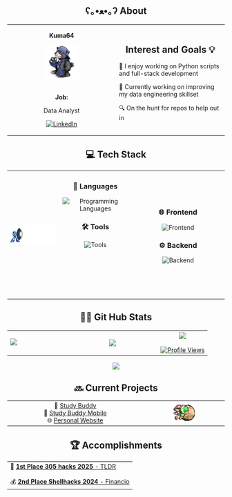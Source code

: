 <div align="center">
  <h2> ʕ｡•ﻌ•｡ʔ About  </h2>
</div>
<div align="center">
  <table border="0" cellpadding="20" cellspacing="0" width="100%">
    <tr>
      <td align="center" width="50%">
        <p><strong>Kuma64</strong> </p>
        <img src="assets/bearmon.jpg" alt="Bearmon" width="33%" />
        <br><br>
        <p><strong>Job:</strong></p>
        <p>Data Analyst<p>
        <!-- 🔗 Social Links -->
        <a href="https://www.linkedin.com/in/timothy-dance-231149259/">
          <img src="https://img.shields.io/badge/-LinkedIn-0A66C2?style=flat&logo=linkedin&logoColor=white" alt="LinkedIn"/>
        </a>
      </td>
      <td align="left" width="60%">
        <h2 align="center">Interest and Goals 💡 </h2>
        <p>🐻 I enjoy working on Python scripts and full-stack development </p>
        <p>💪 Currently working on improving my data engineering skillset </p>
        <p>🔍 On the hunt for repos to help out in </p>
    </tr>
  </table>
</div>

<div align="center">
  <h2>💻 Tech Stack</h2>
</div>
<div align="center">
  <table>
    <tr>
      <td align="center" width="24%">
         <img src="assets/megamanxChargeShot.gif" alt=" "> 
      </td>
      <td align="center" width="33%" style="padding-bottom: 100px;" >
        <h3>📝 Languages</h3>
          <img src="https://skillicons.dev/icons?i=python,c#,swift,sql" alt="Programming Languages"/>
        <h3>🛠️ Tools</h3>
          <img src="https://skillicons.dev/icons?i=vscode,visualstudio,git,github,docker" alt="Tools"/>
        <br><br>
      </td>
      <td align="center" width="%33">
        <h3>🌐 Frontend</h3>
          <img src="https://skillicons.dev/icons?i=html,css,js,react,dotnet" alt="Frontend"/>
        <h3>⚙️ Backend</h3>
          <img src="https://skillicons.dev/icons?i=mysql,mongodb,javascript,postman" alt="Backend"/>
        <br><br>
    </tr>
  </table>
</div>

<div align="center">
  <h2>🏋️‍♂️ Git Hub Stats</h2>
</div>

<table>
  <tr>
    <td align="left" width="30%">
        <img src="assets/workout.gif" alt=" "> 
    </td>
    <td align="center" width="45%">
      <a href="https://github.com/Kumasega64">
        <img height="200px" align="center" src="https://github-readme-stats.vercel.app/api?username=Kumasega64&show_icons=true&theme=radical" />
    </td>
    <td align="center" width="25%">
       <a href="https://github.com/Kumasega64">
      <img height="200px" align="center" src="https://github-readme-stats.vercel.app/api/top-langs/?username=Kumasega64" />
      <br><br>
      <img src="https://komarev.com/ghpvc/?username=Kumasega64&style=for-the-badge&color=7C3AED&label=Profile+Views&labelColor=1a1b27" alt="Profile Views"/>
    </td>
  </tr>
</table>

<p align="center">
  <a href="https://github.com/Kumasega64">
    <img height="200px" align="center" 
         src="https://github-readme-activity-graph.vercel.app/graph?username=Kumasega64&bg_color=0D0D0D&color=1E90FF&line=1E90FF&point=FF6B6B&area=true&hide_border=true" />
  </a>
</p>

  
<div align="center">
  <h2> 🔜 Current Projects</h2>
</div>

<div align="center">
  <table border="0" cellpadding="20" cellspacing="0" width="100%">
    <tr>
      <td align="center" width="50%">
        📘 <a href="https://github.com/Kumasega64/studyDen" target="_blank">Study Buddy</a><br>
        📱 <a href="https://github.com/KristianCorrea/study-buddy-mobile" target="_blank">Study Buddy Mobile</a><br>
        🌐 <a href="https://github.com/Kumasega64/KumasPersonalWebsite" target="_blank">Personal Website</a>
    </td>
      <td align="center" width="30%">
         <img src="assets/yoshi.gif" alt=" " width="33%" > 
    </td>
  </table>
</div>

<div align="center">
  <h2> 🏆 Accomplishments</h2>
</div>

<div align="center">
  <table>
    <tr>
      <td>
        📰 <a href="https://devpost.com/software/tldr-aef8ug?_gl=1*2jkpri*_gcl_au*MTc1ODM1ODg5NS4xNzU4MDQwODc3*_ga*NTgxODUyODk0LjE3NTgwNDA4Nzc.*_ga_0YHJK3Y10M*czE3NTg2Mzk5MzQkbzMkZzEkdDE3NTg2NDAzNzUkajYwJGwwJGgw" target="_blank"><strong>1st Place 305 hacks 2025</strong> - TLDR</a><br>
        <br>  
        💰 <a href="https://devpost.com/software/financio-xg15bp" target="_blank"><strong>2nd Place Shellhacks 2024</strong> - Financio</a><br>
      </td>
    </tr>
  </table>
</div>


      
      





